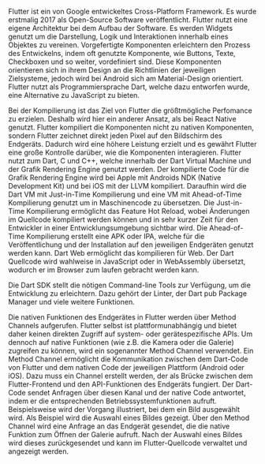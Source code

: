 Flutter ist ein von Google entwickeltes Cross-Platform Framework. Es wurde erstmalig 2017 als Open-Source Software veröffentlicht. Flutter nutzt eine eigene Architektur bei dem Aufbau der Software. Es werden Widgets genutzt um die Darstellung, Logik und Interaktionen innerhalb eines Objektes zu vereinen. Vorgefertigte Komponenten erleichtern den Prozess des Entwickelns, indem oft genutzte Komponente, wie Buttons, Texte, Checkboxen und so weiter, vordefiniert sind. Diese Komponenten orientieren sich in ihrem Design an die Richtlinien der jeweiligen Zielsysteme, jedoch wird bei Android sich am Material-Design orientiert. Flutter nutzt als Programmiersprache Dart, welche dazu entworfen wurde, eine Alternative zu JavaScript zu bieten.

Bei der Kompilierung ist das Ziel von Flutter die größtmögliche Perfomance zu erzielen. Deshalb wird hier ein anderer Ansatz, als bei React Native genutzt. Flutter kompiliert die Komponenten nicht zu nativen Komponenten, sondern Flutter zeichnet direkt jeden Pixel auf den Bildschirm des Endgeräts. Dadurch wird eine höhere Leistung erzielt und es gewährt Flutter eine große Kontrolle darüber, wie die Komponenten interagieren. Flutter nutzt zum Dart, C und C++, welche innerhalb der Dart Virtual Machine und der Grafik Rendering Engine genutzt werden. Der kompilierte Code für die Grafik Rendering Engine wird bei Apple mit Androids NDK (Native Development Kit) und bei iOS mit der LLVM kompiliert. Daraufhin wird die Dart VM mit Just-in-Time Kompilierung und eine VM mit Ahead-of-Time Kompilierung genutzt um in Maschinencode zu übersetzen. Die Just-in-Time Kompilierung ermöglicht das Feature Hot Reload, wobei Änderungen im Quellcode kompiliert werden können und in sehr kurzer Zeit für den Entwickler in einer Entwicklungsumgebung sichtbar wird. Die Ahead-of-Time Kompilierung erstellt eine APK oder IPA, welche für die Veröffentlichung und der Installation auf den jeweiligen Endgeräten genutzt werden kann. Dart Web ermöglicht das kompilieren für Web. Der Dart Quellcode wird wahlweise in JavaScript oder in WebAssembly übersetzt, wodurch er im Browser zum laufen gebracht werden kann.

Die Dart SDK stellt die nötigen Command-line Tools zur Verfügung, um die Entwicklung zu erleichtern. Dazu gehört der Linter, der Dart pub Package Manager und viele weitere Funktionen.

Die nativen Funktionen des Endgerätes in Flutter werden über Method Channels aufgerufen. Flutter selbst ist plattformunabhängig und bietet daher keinen direkten Zugriff auf system- oder gerätespezifische APIs. Um dennoch auf native Funktionen (wie z.B. die Kamera oder die Galerie) zugreifen zu können, wird ein sogenannter Method Channel verwendet. Ein Method Channel ermöglicht die Kommunikation zwischen dem Dart-Code von Flutter und dem nativen Code der jeweiligen Plattform (Android oder iOS). Dazu muss ein Channel erstellt werden, der als Brücke zwischen dem Flutter-Frontend und den API-Funktionen des Endgeräts fungiert. Der Dart-Code sendet Anfragen über diesen Kanal und der native Code antwortet, indem er die entsprechenden Betriebssystemfunktionen aufruft. Beispielsweise wird der Vorgang illustriert, bei dem ein Bild ausgewählt wird. Als Beispiel wird die Auswahl eines Bildes gezeigt. Über den Method Channel wird eine Anfrage an das Endgerät gesendet, die die native Funktion zum Öffnen der Galerie aufruft. Nach der Auswahl eines Bildes wird dieses zurückgesendet und kann im Flutter-Quellcode verwaltet und angezeigt werden.